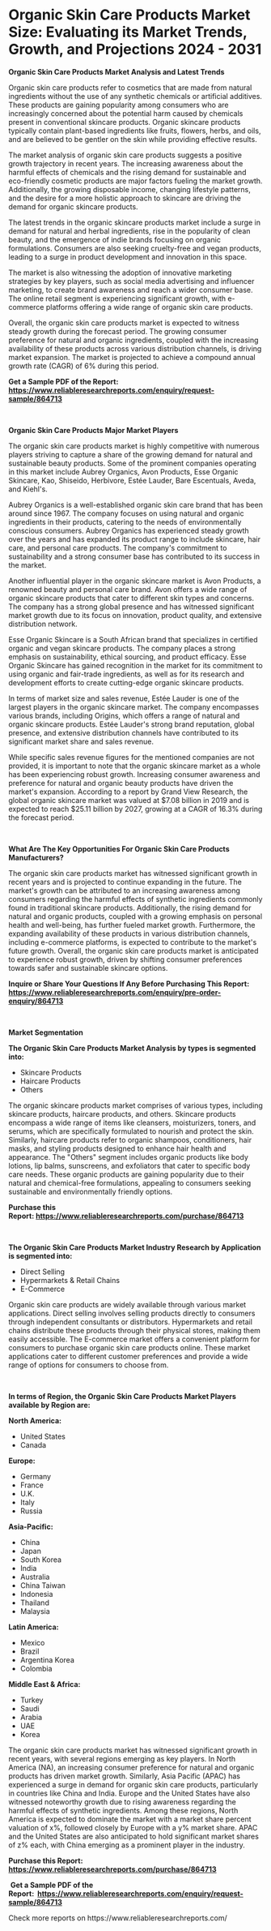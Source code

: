<p><h1>Organic Skin Care Products Market Size: Evaluating its Market Trends, Growth, and Projections 2024 - 2031</h1></p><p><strong>Organic Skin Care Products Market Analysis and Latest Trends</strong></p>
<p><p>Organic skin care products refer to cosmetics that are made from natural ingredients without the use of any synthetic chemicals or artificial additives. These products are gaining popularity among consumers who are increasingly concerned about the potential harm caused by chemicals present in conventional skincare products. Organic skincare products typically contain plant-based ingredients like fruits, flowers, herbs, and oils, and are believed to be gentler on the skin while providing effective results.</p><p>The market analysis of organic skin care products suggests a positive growth trajectory in recent years. The increasing awareness about the harmful effects of chemicals and the rising demand for sustainable and eco-friendly cosmetic products are major factors fueling the market growth. Additionally, the growing disposable income, changing lifestyle patterns, and the desire for a more holistic approach to skincare are driving the demand for organic skincare products.</p><p>The latest trends in the organic skincare products market include a surge in demand for natural and herbal ingredients, rise in the popularity of clean beauty, and the emergence of indie brands focusing on organic formulations. Consumers are also seeking cruelty-free and vegan products, leading to a surge in product development and innovation in this space.</p><p>The market is also witnessing the adoption of innovative marketing strategies by key players, such as social media advertising and influencer marketing, to create brand awareness and reach a wider consumer base. The online retail segment is experiencing significant growth, with e-commerce platforms offering a wide range of organic skin care products.</p><p>Overall, the organic skin care products market is expected to witness steady growth during the forecast period. The growing consumer preference for natural and organic ingredients, coupled with the increasing availability of these products across various distribution channels, is driving market expansion. The market is projected to achieve a compound annual growth rate (CAGR) of 6% during this period.</p></p>
<p><strong>Get a Sample PDF of the Report:&nbsp; <a href="https://www.reliableresearchreports.com/enquiry/request-sample/864713">https://www.reliableresearchreports.com/enquiry/request-sample/864713</a></strong></p>
<p>&nbsp;</p>
<p><strong>Organic Skin Care Products Major Market Players</strong></p>
<p><p>The organic skin care products market is highly competitive with numerous players striving to capture a share of the growing demand for natural and sustainable beauty products. Some of the prominent companies operating in this market include Aubrey Organics, Avon Products, Esse Organic Skincare, Kao, Shiseido, Herbivore, Estée Lauder, Bare Escentuals, Aveda, and Kiehl's.</p><p>Aubrey Organics is a well-established organic skin care brand that has been around since 1967. The company focuses on using natural and organic ingredients in their products, catering to the needs of environmentally conscious consumers. Aubrey Organics has experienced steady growth over the years and has expanded its product range to include skincare, hair care, and personal care products. The company's commitment to sustainability and a strong consumer base has contributed to its success in the market.</p><p>Another influential player in the organic skincare market is Avon Products, a renowned beauty and personal care brand. Avon offers a wide range of organic skincare products that cater to different skin types and concerns. The company has a strong global presence and has witnessed significant market growth due to its focus on innovation, product quality, and extensive distribution network.</p><p>Esse Organic Skincare is a South African brand that specializes in certified organic and vegan skincare products. The company places a strong emphasis on sustainability, ethical sourcing, and product efficacy. Esse Organic Skincare has gained recognition in the market for its commitment to using organic and fair-trade ingredients, as well as for its research and development efforts to create cutting-edge organic skincare products.</p><p>In terms of market size and sales revenue, Estée Lauder is one of the largest players in the organic skincare market. The company encompasses various brands, including Origins, which offers a range of natural and organic skincare products. Estée Lauder's strong brand reputation, global presence, and extensive distribution channels have contributed to its significant market share and sales revenue.</p><p>While specific sales revenue figures for the mentioned companies are not provided, it is important to note that the organic skincare market as a whole has been experiencing robust growth. Increasing consumer awareness and preference for natural and organic beauty products have driven the market's expansion. According to a report by Grand View Research, the global organic skincare market was valued at $7.08 billion in 2019 and is expected to reach $25.11 billion by 2027, growing at a CAGR of 16.3% during the forecast period.</p></p>
<p>&nbsp;</p>
<p><strong>What Are The Key Opportunities For Organic Skin Care Products Manufacturers?</strong></p>
<p><p>The organic skin care products market has witnessed significant growth in recent years and is projected to continue expanding in the future. The market's growth can be attributed to an increasing awareness among consumers regarding the harmful effects of synthetic ingredients commonly found in traditional skincare products. Additionally, the rising demand for natural and organic products, coupled with a growing emphasis on personal health and well-being, has further fueled market growth. Furthermore, the expanding availability of these products in various distribution channels, including e-commerce platforms, is expected to contribute to the market's future growth. Overall, the organic skin care products market is anticipated to experience robust growth, driven by shifting consumer preferences towards safer and sustainable skincare options.</p></p>
<p><strong>Inquire or Share Your Questions If Any Before Purchasing This Report: <a href="https://www.reliableresearchreports.com/enquiry/pre-order-enquiry/864713">https://www.reliableresearchreports.com/enquiry/pre-order-enquiry/864713</a></strong></p>
<p>&nbsp;</p>
<p><strong>Market Segmentation</strong></p>
<p><strong>The Organic Skin Care Products Market Analysis by types is segmented into:</strong></p>
<p><ul><li>Skincare Products</li><li>Haircare Products</li><li>Others</li></ul></p>
<p><p>The organic skincare products market comprises of various types, including skincare products, haircare products, and others. Skincare products encompass a wide range of items like cleansers, moisturizers, toners, and serums, which are specifically formulated to nourish and protect the skin. Similarly, haircare products refer to organic shampoos, conditioners, hair masks, and styling products designed to enhance hair health and appearance. The "Others" segment includes organic products like body lotions, lip balms, sunscreens, and exfoliators that cater to specific body care needs. These organic products are gaining popularity due to their natural and chemical-free formulations, appealing to consumers seeking sustainable and environmentally friendly options.</p></p>
<p><strong>Purchase this Report:&nbsp;<a href="https://www.reliableresearchreports.com/purchase/864713">https://www.reliableresearchreports.com/purchase/864713</a></strong></p>
<p>&nbsp;</p>
<p><strong>The Organic Skin Care Products Market Industry Research by Application is segmented into:</strong></p>
<p><ul><li>Direct Selling</li><li>Hypermarkets & Retail Chains</li><li>E-Commerce</li></ul></p>
<p><p>Organic skin care products are widely available through various market applications. Direct selling involves selling products directly to consumers through independent consultants or distributors. Hypermarkets and retail chains distribute these products through their physical stores, making them easily accessible. The E-commerce market offers a convenient platform for consumers to purchase organic skin care products online. These market applications cater to different customer preferences and provide a wide range of options for consumers to choose from.</p></p>
<p>&nbsp;</p>
<p><strong>In terms of Region, the Organic Skin Care Products Market Players available by Region are:</strong></p>
<p>
    <p> <strong> North America: </strong>
        <ul>
            <li>United States</li>
            <li>Canada</li>
        </ul>
        </p> 
    <p> <strong> Europe: </strong>
        <ul>
            <li>Germany</li>
            <li>France</li>
            <li>U.K.</li>
            <li>Italy</li>
            <li>Russia</li>
        </ul>
        </p> 
    <p> <strong> Asia-Pacific: </strong>
        <ul>
            <li>China</li>
            <li>Japan</li>
            <li>South Korea</li>
            <li>India</li>
            <li>Australia</li>
            <li>China Taiwan</li>
            <li>Indonesia</li>
            <li>Thailand</li>
            <li>Malaysia</li>
        </ul>
        </p> 
    <p> <strong> Latin America: </strong>
        <ul>
            <li>Mexico</li>
            <li>Brazil</li>
            <li>Argentina Korea</li>
            <li>Colombia</li>
        </ul>
        </p> 
    <p> <strong> Middle East & Africa: </strong>
        <ul>
            <li>Turkey</li>
            <li>Saudi</li>
            <li>Arabia</li>
            <li>UAE</li>
            <li>Korea</li>
        </ul>
    </p>
    </p>
<p><p>The organic skin care products market has witnessed significant growth in recent years, with several regions emerging as key players. In North America (NA), an increasing consumer preference for natural and organic products has driven market growth. Similarly, Asia Pacific (APAC) has experienced a surge in demand for organic skin care products, particularly in countries like China and India. Europe and the United States have also witnessed noteworthy growth due to rising awareness regarding the harmful effects of synthetic ingredients. Among these regions, North America is expected to dominate the market with a market share percent valuation of x%, followed closely by Europe with a y% market share. APAC and the United States are also anticipated to hold significant market shares of z% each, with China emerging as a prominent player in the industry.</p></p>
<p><strong>Purchase this Report: <a href="https://www.reliableresearchreports.com/purchase/864713">https://www.reliableresearchreports.com/purchase/864713</a></strong></p>
<p>&nbsp;<strong>Get a Sample PDF of the Report:&nbsp;&nbsp;<a href="https://www.reliableresearchreports.com/enquiry/request-sample/864713">https://www.reliableresearchreports.com/enquiry/request-sample/864713</a></strong></p>
<p><strong></strong></p>
<p>Check more reports on https://www.reliableresearchreports.com/</p>